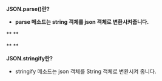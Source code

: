**JSON.parse()란?**

- **parse 메소드는 string 객체를 json 객체로 변환시켜줍니다.**

**
**

**
**

**JSON.stringify란?**

- stringify 메소드는 json 객체를 String 객체로 변환시켜 줍니다.